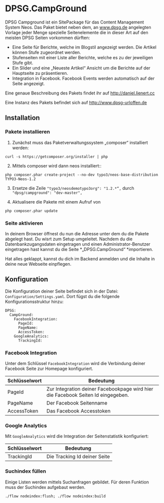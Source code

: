 DPSG.CampGround
===============

DPSG Campground ist ein SitePackage für das Content Management System Neos. Das Paket bietet neben dem, an www.dpsg.de angelegten Vorlage jeder Menge spezielle Seitenelemente die in dieser Art auf den meisten DPSG Seiten vorkommen dürften:

-   Eine Seite für Berichte, welche im Blogstil angezeigt werden. Die Artikel können Stufe zugeordnet werden.
-   Stufenseiten mit einer Liste aller Berichte, welche es zu der jeweiligen Stufe gibt.
-   Ein Slider und eine „Neueste Artikel“ Ansicht um die Berichte auf der Hauptseite zu präsentieren.
-   Integration in Facebook. Facebook Events werden automatisch auf der Seite angezeigt.

Eine genaue Beschreibung des Pakets findet ihr auf http://daniel.lienert.cc

Eine Instanz des Pakets befindet sich auf http://www.dpsg-urloffen.de


Installation
------------

### Pakete installieren

1. Zunächst muss das Paketverwaltungssystem „composer“ installiert werden:

~~~~~~~~~~~~~~~~~~~~~~~~~~~~~~~~~~~~~~~~~~~~~~~~~~~~~~~~~~~~~~~~~~~~~~~~~~~~~~~~
curl -s https://getcomposer.org/installer | php
~~~~~~~~~~~~~~~~~~~~~~~~~~~~~~~~~~~~~~~~~~~~~~~~~~~~~~~~~~~~~~~~~~~~~~~~~~~~~~~~

2. Mittels composer wird dann neos installiert::

~~~~~~~~~~~~~~~~~~~~~~~~~~~~~~~~~~~~~~~~~~~~~~~~~~~~~~~~~~~~~~~~~~~~~~~~~~~~~~~~
php composer.phar create-project --no-dev typo3/neos-base-distribution TYPO3-Neos-1.2
~~~~~~~~~~~~~~~~~~~~~~~~~~~~~~~~~~~~~~~~~~~~~~~~~~~~~~~~~~~~~~~~~~~~~~~~~~~~~~~~

3. Ersetze die Zeile `"typo3/neosdemotypo3org": "1.2.*“,` durch `"dpsg/campground": "dev-master",`

4. Aktualisere die Pakete mit einem Aufruf von

~~~~~~~~~~~~~~~~~~~~~~~~~~~~~~~~~~~~~~~~~~~~~~~~~~~~~~~~~~~~~~~~~~~~~~~~~~~~~~~~
php composer.phar update
~~~~~~~~~~~~~~~~~~~~~~~~~~~~~~~~~~~~~~~~~~~~~~~~~~~~~~~~~~~~~~~~~~~~~~~~~~~~~~~~

### Seite aktivieren

In deinem Browser öffnest du nun die Adresse unter dem du die Pakete abgelegt hast. Du wisrt zum Setup umgeleitet. Nachdem du die Datenbankzugangsdaten eingetragen und einen Administrator-Benutzer eingetragen hast kannst du die Seite *„DPSG.CampGround“ *importieren.

Hat alles geklappt, kannst du dich im Backend anmelden und die Inhalte in deine neue Webseite einpflegen.

Konfiguration
-------------

Die Konfiguration deiner Seite befindet sich in der Datei: `Configuration/Settings.yaml`. Dort fügst du die folgende Konfigurationsstruktur hinzu:

~~~~~~~~~~~~~~~~~~~~~~~~~~~~~~~~~~~~~~~~~~~~~~~~~~~~~~~~~~~~~~~~~~~~~~~~~~~~~~~~
DPSG:
  CampGround:
    FacebookIntegration:
      PageId:
      PageName:
      AccessToken:
    GoogleAnalytics:
      TrackingId:
~~~~~~~~~~~~~~~~~~~~~~~~~~~~~~~~~~~~~~~~~~~~~~~~~~~~~~~~~~~~~~~~~~~~~~~~~~~~~~~~

### Facebook Integration

Unter dem Schlüssel `FacebookIntegration` wird die Verbindung deiner Facebook Seite zur Homepage konfiguriert.

| Schlüsselwort | Bedeutung                                |
|---------------|------------------------------------------|
| PageId        | Zur Integration deiner Facebookpage wird hier die Facebook Seiten Id eingegeben.|
| PageName      | Der Facebook Seitenname                  |
| AccessToken   | Das Facebook Accesstoken                 |


### Google Analytics

Mit `GoogleAnalytics` wird die Integration der Seitenstatistik konfiguriert:

| Schlüsselwort | Bedeutung                    |
|---------------|------------------------------|
| TrackingId    | Die Tracking Id deiner Seite |

### Suchindex füllen

Einige Listen werden mittels Suchanfragen gebildet. Für deren Funktion muss der Suchindex aufgebaut werden.

~~~~~~~~~~~~~~~~~~~~~~~~~~~~~~~~~~~~~~~~~~~~~~~~~~~~~~~~~~~~~~~~~~~~~~~~~~~~~~~~
./flow nodeindex:flush; ./flow nodeindex:build
~~~~~~~~~~~~~~~~~~~~~~~~~~~~~~~~~~~~~~~~~~~~~~~~~~~~~~~~~~~~~~~~~~~~~~~~~~~~~~~~